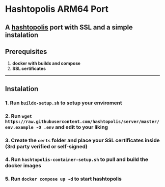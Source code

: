 # Hashtopolis ARM64 Port

A <a href="https://github.com/hashtopolis">hashtopolis</a> port with SSL and a simple instalation
---

## Prerequisites

1. **docker with buildx and compose**
2. **SSL certificates**
---

## Instalation
### 1. Run `buildx-setup.sh` to setup your enviroment
### 2. Run `wget https://raw.githubusercontent.com/hashtopolis/server/master/env.example -O .env` and edit to your liking
### 3. Create the `certs` folder and place your SSL certificates inside (3rd party verified or self-signed)
### 4. Run `hashtopolis-container-setup.sh` to pull and build the docker images
### 5. Run `docker compose up -d` to start hashtopolis
